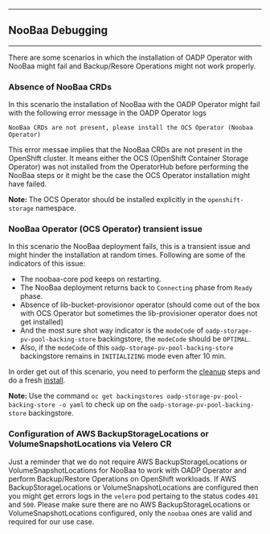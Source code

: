 ***
## NooBaa Debugging
***

There are some scenarios in which the installation of OADP Operator with NooBaa might fail and Backup/Resore Operations might not work properly.

### Absence of NooBaa CRDs

In this scenario the installation of NooBaa with the OADP Operator might fail with the following error message in the OADP Operator logs

```
NooBaa CRDs are not present, please install the OCS Operator (Noobaa Operator)
```

This error messae implies that the NooBaa CRDs are not present in the OpenShift cluster. It means either the OCS (OpenShift Container Storage Operator) was not installed from the OperatorHub before performing the NooBaa steps or it might be the case the OCS Operator installation might have failed.

<b>Note: </b> The OCS Operator should be installed explicitly in the `openshift-storage` namespace.

### NooBaa Operator (OCS Operator) transient issue

In this scenario the NooBaa deployment fails, this is a transient issue and might hinder the installation at random times. Following are some of the indicators of this issue:
- The noobaa-core pod keeps on restarting.
- The NooBaa deployment returns back to `Connecting` phase from `Ready` phase.
- Absence of lib-bucket-provisionor operator (should come out of the box with OCS Operator but sometimes the lib-provisioner operator does not get installed)
- And the most sure shot way indicator is the `modeCode` of `oadp-storage-pv-pool-backing-store` backingstore, the `modeCode` should be `OPTIMAL`.
- Also, if the `modeCode` of this `oadp-storage-pv-pool-backing-store` backingstore remains in `INITIALIZING` mode even after 10 min.

In order get out of this scenario, you need to perform the [cleanup](docs/../cleanup_oadp_noobaa.md) steps and do a fresh [install](docs/../install_oadp_noobaa.md).

<b>Note: </b> Use the command `oc get backingstores oadp-storage-pv-pool-backing-store -o yaml` to check up on the `oadp-storage-pv-pool-backing-store` backingstore.

### Configuration of AWS BackupStorageLocations or VolumeSnapshotLocations via Velero CR

Just a reminder that we do not require AWS BackupStorageLocations or VolumeSnapshotLocations for NooBaa to work with OADP Operator and perform Backup/Restore Operations on OpenShift workloads. If AWS BackupStorageLocations or VolumeSnapshotLocations are configured then you might get errors logs in the `velero` pod pertaing to the status codes `401` and `500`. Please make sure there are no AWS BackupStorageLocations or VolumeSnapshotLocations configured, only the `noobaa` ones are valid and required for our use case.

